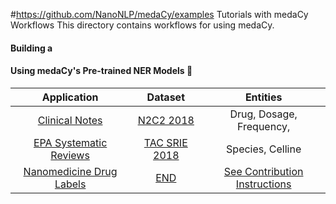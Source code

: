 #https://github.com/NanoNLP/medaCy/examples Tutorials with medaCy Workflows
This directory contains workflows for using medaCy.

#### Building a 

#### Using medaCy's Pre-trained NER Models :hospital:
| Application | Dataset | Entities |
| :---------: | :----------------: |:-------------:|
| [Clinical Notes](/clinical_notes_model.md)| [N2C2 2018](https://n2c2.dbmi.hms.harvard.edu/) | Drug, Dosage, Frequency,  |
| [EPA Systematic Reviews](/epa_systematic_review_model.md) | [TAC SRIE 2018](https://tac.nist.gov/2018/SRIE/) | Species, Celline |
| [Nanomedicine Drug Labels](/nanomedicine_drug_labels.md) | [END](https://www.ncbi.nlm.nih.gov/pmc/articles/PMC5644562/) | [See Contribution Instructions](/CONTRIBUTING.md) |
